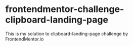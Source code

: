 # frontendmentor-challenge-clipboard-landing-page
This is my solution to clipboard-landing-page challenge by FrontendMentor.io
